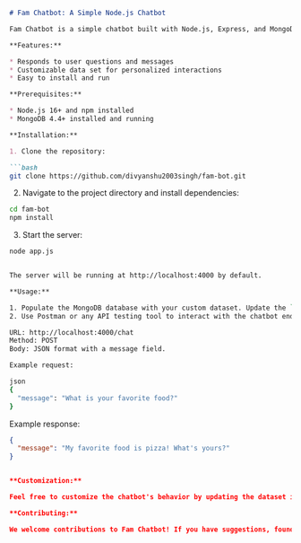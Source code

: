 
```markdown
# Fam Chatbot: A Simple Node.js Chatbot

Fam Chatbot is a simple chatbot built with Node.js, Express, and MongoDB. It responds to user input based on a custom dataset stored in MongoDB.

**Features:**

* Responds to user questions and messages
* Customizable data set for personalized interactions
* Easy to install and run

**Prerequisites:**

* Node.js 16+ and npm installed
* MongoDB 4.4+ installed and running

**Installation:**

1. Clone the repository:

```bash
git clone https://github.com/divyanshu2003singh/fam-bot.git
```

2. Navigate to the project directory and install dependencies:

```bash
cd fam-bot
npm install
```

3. Start the server:

```bash
node app.js


The server will be running at http://localhost:4000 by default.

**Usage:**

1. Populate the MongoDB database with your custom dataset. Update the `extendedData` array in `app.js` to include your questions and answers.
2. Use Postman or any API testing tool to interact with the chatbot endpoint:

URL: http://localhost:4000/chat
Method: POST
Body: JSON format with a message field.

Example request:

json
{
  "message": "What is your favorite food?"
}
```

Example response:

```json
{
  "message": "My favorite food is pizza! What's yours?"
}


**Customization:**

Feel free to customize the chatbot's behavior by updating the dataset in MongoDB. Add more questions and answers with different response styles to make Fam Chatbot your own!

**Contributing:**

We welcome contributions to Fam Chatbot! If you have suggestions, found a bug, or want to add new features, please open an issue or submit a pull request. See the CONTRIBUTING.md file for details.


